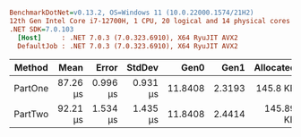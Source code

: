 ``` ini

BenchmarkDotNet=v0.13.2, OS=Windows 11 (10.0.22000.1574/21H2)
12th Gen Intel Core i7-12700H, 1 CPU, 20 logical and 14 physical cores
.NET SDK=7.0.103
  [Host]     : .NET 7.0.3 (7.0.323.6910), X64 RyuJIT AVX2
  DefaultJob : .NET 7.0.3 (7.0.323.6910), X64 RyuJIT AVX2


```
|  Method |     Mean |    Error |   StdDev |    Gen0 |   Gen1 | Allocated |
|-------- |---------:|---------:|---------:|--------:|-------:|----------:|
| PartOne | 87.26 μs | 0.996 μs | 0.931 μs | 11.8408 | 2.3193 |  145.8 KB |
| PartTwo | 92.21 μs | 1.534 μs | 1.435 μs | 11.8408 | 2.4414 | 145.89 KB |
